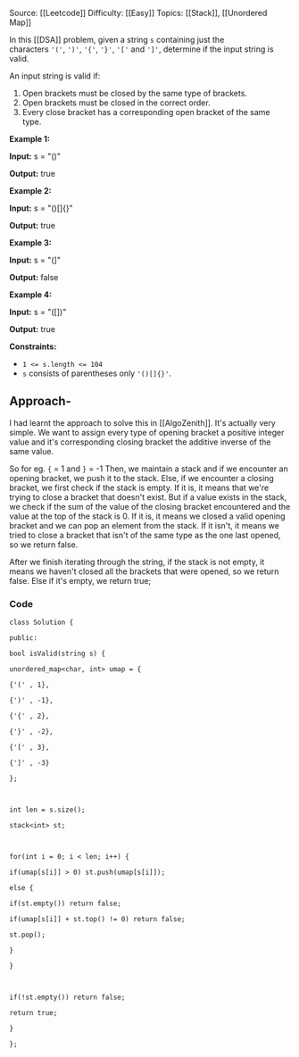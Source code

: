 Source: [[Leetcode]]
Difficulty: [[Easy]]
Topics: [[Stack]], [[Unordered Map]]

In this [[DSA]] problem, given a string `s` containing just the characters `'('`, `')'`, `'{'`, `'}'`, `'['` and `']'`, determine if the input string is valid.

An input string is valid if:

1. Open brackets must be closed by the same type of brackets.
2. Open brackets must be closed in the correct order.
3. Every close bracket has a corresponding open bracket of the same type.

**Example 1:**

**Input:** s = "()"

**Output:** true

**Example 2:**

**Input:** s = "()[]{}"

**Output:** true

**Example 3:**

**Input:** s = "(]"

**Output:** false

**Example 4:**

**Input:** s = "([])"

**Output:** true

**Constraints:**

- `1 <= s.length <= 104`
- `s` consists of parentheses only `'()[]{}'`.

## Approach- 
I had learnt the approach to solve this in [[AlgoZenith]]. It's actually very simple. We want to assign every type of opening bracket a positive integer value and it's corresponding closing bracket the additive inverse of the same value.

So for eg. `{` = 1 and `}` = -1
Then, we maintain a stack and if we encounter an opening bracket, we push it to the stack. Else, if we encounter a closing bracket, we first check if the stack is empty. If it is, it means that we're trying to close a bracket that doesn't exist. But if a value exists in the stack, we check if the sum of the value of the closing bracket encountered and the value at the top of the stack is 0. If it is, it means we closed a valid opening bracket and we can pop an element from the stack. If it isn't, it means we tried to close a bracket that isn't of the same type as the one last opened, so we return false.  

After we finish iterating through the string, if the stack is not empty, it means we haven't closed all the brackets that were opened, so we return false. Else if it's empty, we return true;

### Code 
```
class Solution {

public:

bool isValid(string s) {

unordered_map<char, int> umap = {

{'(' , 1},

{')' , -1},

{'{' , 2},

{'}' , -2},

{'[' , 3},

{']' , -3}

};

  

int len = s.size();

stack<int> st;

  

for(int i = 0; i < len; i++) {

if(umap[s[i]] > 0) st.push(umap[s[i]]);

else {

if(st.empty()) return false;

if(umap[s[i]] + st.top() != 0) return false;

st.pop();

}

}

  

if(!st.empty()) return false;

return true;

}

};
```